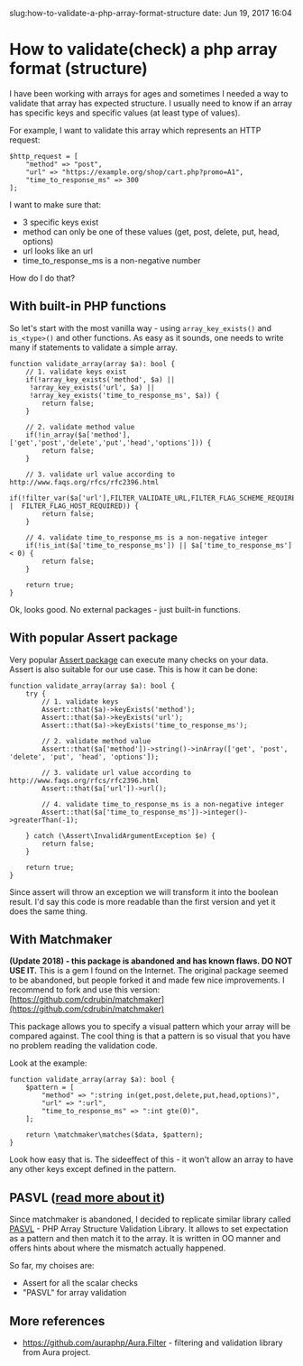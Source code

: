 slug:how-to-validate-a-php-array-format-structure
date: Jun 19, 2017 16:04
# How to validate(check) a php array format (structure)
I have been working with arrays for ages and sometimes I needed a way to validate that array has expected structure. I usually need to know if an array has specific keys and specific values (at least type of values).

For example, I want to validate this array which represents an HTTP request:
```
$http_request = [
    "method" => "post",
    "url" => "https://example.org/shop/cart.php?promo=A1",
    "time_to_response_ms" => 300
];
```

I want to make sure that:

* 3 specific keys exist
* method can only be one of these values (get, post, delete, put, head, options)
* url looks like an url
* time_to_response_ms is a non-negative number

How do I do that?

## With built-in PHP functions
So let's start with the most vanilla way - using `array_key_exists()` and `is_<type>()` and other functions. As easy as it sounds, one needs to write many if statements to validate a simple array.

```
function validate_array(array $a): bool {
    // 1. validate keys exist
    if(!array_key_exists('method', $a) ||
     !array_key_exists('url', $a) ||
     !array_key_exists('time_to_response_ms', $a)) {
        return false;
    }

    // 2. validate method value
    if(!in_array($a['method'], ['get','post','delete','put','head','options'])) {
        return false;
    }

    // 3. validate url value according to http://www.faqs.org/rfcs/rfc2396.html
    if(!filter_var($a['url'],FILTER_VALIDATE_URL,FILTER_FLAG_SCHEME_REQUIRED |  FILTER_FLAG_HOST_REQUIRED)) {
        return false;
    }

    // 4. validate time_to_response_ms is a non-negative integer
    if(!is_int($a['time_to_response_ms']) || $a['time_to_response_ms'] < 0) {
        return false;
    }

    return true;
}
```

Ok, looks good. No external packages - just built-in functions. 

## With popular Assert package
Very popular [Assert package](https://github.com/beberlei/assert) can execute many checks on your data. Assert is also suitable for our use case. This is how it can be done:

```
function validate_array(array $a): bool {
	try {
		// 1. validate keys
		Assert::that($a)->keyExists('method');
		Assert::that($a)->keyExists('url');
		Assert::that($a)->keyExists('time_to_response_ms');

		// 2. validate method value
		Assert::that($a['method'])->string()->inArray(['get', 'post', 'delete', 'put', 'head', 'options']);

		// 3. validate url value according to http://www.faqs.org/rfcs/rfc2396.html
		Assert::that($a['url'])->url();

		// 4. validate time_to_response_ms is a non-negative integer
		Assert::that($a['time_to_response_ms'])->integer()->greaterThan(-1);

	} catch (\Assert\InvalidArgumentException $e) {
		return false;
	}

    return true;
}
```

Since assert will throw an exception we will transform it into the boolean result.
I'd say this code is more readable than the first version and yet it does the same thing.

## With Matchmaker
**(Update 2018) - this package is abandoned and has known flaws. DO NOT USE IT.**
This is a gem I found on the Internet. The original package seemed to be abandoned, but people forked it and made few nice improvements. I recommend to fork and use this version: [https://github.com/cdrubin/matchmaker](https://github.com/cdrubin/matchmaker) 

This package allows you to specify a visual pattern which your array will be compared against. The cool thing is that a pattern is so visual that you have no problem reading the validation code. 

Look at the example:

```
function validate_array(array $a): bool {
    $pattern = [
        "method" => ":string in(get,post,delete,put,head,options)",
        "url" => ":url",
        "time_to_response_ms" => ":int gte(0)",
    ];

    return \matchmaker\matches($data, $pattern);
}
```

Look how easy that is. The sideeffect of this - it won't allow an array to have any other keys except defined in the pattern.

## PASVL ([read more about it](https://lessthan12ms.com/php-array-validation-gets-simpler/))
Since matchmaker is abandoned, I decided to replicate similar library called [PASVL](https://github.com/lezhnev74/pasvl) - PHP Array Structure Validation Library. 
It allows to set expectation as a pattern and then match it to the array. It is written in OO manner and offers hints about where the mismatch actually happened.

So far, my choises are:

* Assert for all the scalar checks
* "PASVL" for array validation


## More references
- https://github.com/auraphp/Aura.Filter - filtering and validation library from Aura project.